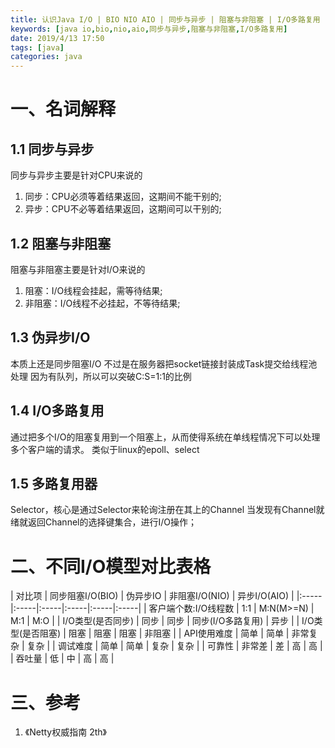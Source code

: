 ```yaml
---
title: 认识Java I/O | BIO NIO AIO | 同步与异步 | 阻塞与非阻塞 | I/O多路复用
keywords: [java io,bio,nio,aio,同步与异步,阻塞与非阻塞,I/O多路复用]
date: 2019/4/13 17:50
tags: [java]
categories: java
---
```

# 一、名词解释
## 1.1 同步与异步
同步与异步主要是针对CPU来说的
1. 同步：CPU必须等着结果返回，这期间不能干别的;
2. 异步：CPU不必等着结果返回，这期间可以干别的;

## 1.2 阻塞与非阻塞
阻塞与非阻塞主要是针对I/O来说的
1. 阻塞：I/O线程会挂起，需等待结果;
2. 非阻塞：I/O线程不必挂起，不等待结果;

## 1.3 伪异步I/O
本质上还是同步阻塞I/O
不过是在服务器把socket链接封装成Task提交给线程池处理
因为有队列，所以可以突破C:S=1:1的比例
## 1.4 I/O多路复用
通过把多个I/O的阻塞复用到一个阻塞上，从而使得系统在单线程情况下可以处理多个客户端的请求。
类似于linux的epoll、select
## 1.5 多路复用器
Selector，核心是通过Selector来轮询注册在其上的Channel
当发现有Channel就绪就返回Channel的选择键集合，进行I/O操作；

# 二、不同I/O模型对比表格
<!--more-->
| 对比项 | 同步阻塞I/O(BIO) | 伪异步IO | 非阻塞I/O(NIO) | 异步I/O(AIO) |
|:-----|:-----|:-----|:-----|:-----|:-----|
| 客户端个数:I/O线程数 | 1:1 | M:N(M>=N) | M:1 | M:O |
| I/O类型(是否同步) | 同步 | 同步 | 同步(I/O多路复用) | 异步 |
| I/O类型(是否阻塞) | 阻塞 | 阻塞 | 阻塞 | 非阻塞 |
| API使用难度 | 简单 | 简单 | 非常复杂 | 复杂 |
| 调试难度 | 简单 | 简单 | 复杂 | 复杂 |
| 可靠性 | 非常差 | 差 | 高 | 高 |
| 吞吐量 | 低 | 中 | 高 | 高 |

# 三、参考
1. 《Netty权威指南 2th》
